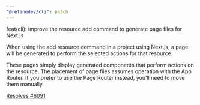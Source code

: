 ```yaml
---
"@refinedev/cli": patch
---
```


feat(cli): improve the resource add command to generate page files for Next.js

When using the add resource command in a project using Next.js, a page will be generated to perform the selected actions for that resource.

These pages simply display generated components that perform actions on the resource. The placement of page files assumes operation with the App Router. If you prefer to use the Page Router instead, you'll need to move them manually.

[Resolves #6091](https://github.com/refinedev/refine/issues/6091)
